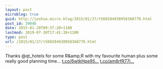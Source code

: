 ```yaml
---
layout: post
microblog: true
guid: http://joshua.micro.blog/2015/01/27/t560204938958368770.html
post_id: 39046
date: 2015-01-28T09:37:20+1100
lastmod: 2019-07-30T17:41:38+1100
type: post
url: /2015/01/27/t560204938958368770.html
---
```

Thanks @qt_hotels for some R&amp;amp;R with my favourite human plus some really good planning time… [t.co/6wtkHpe95...](http://t.co/6wtkHpe95F) [t.co/am6rfR77j...](http://t.co/am6rfR77jR)
